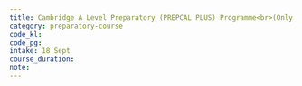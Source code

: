 ```yaml
---
title: Cambridge A Level Preparatory (PREPCAL PLUS) Programme<br>(Only available at KL Campus)
category: preparatory-course
code_kl:
code_pg:
intake: 18 Sept
course_duration:
note:
---
```


